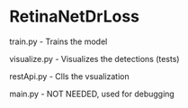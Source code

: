 # RetinaNetDrLoss
train.py - Trains the model

visualize.py - Visualizes the detections (tests)

restApi.py - Clls the vsualization

main.py - NOT NEEDED, used for debugging

